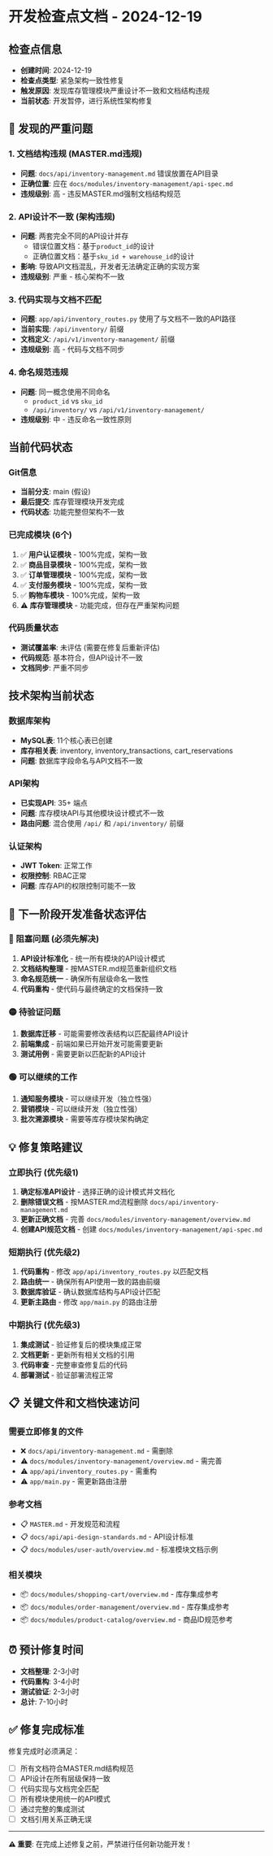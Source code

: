 # 开发检查点文档 - 2024-12-19

## 检查点信息
- **创建时间**: 2024-12-19
- **检查点类型**: 紧急架构一致性修复
- **触发原因**: 发现库存管理模块严重设计不一致和文档结构违规
- **当前状态**: 开发暂停，进行系统性架构修复

## 🚨 发现的严重问题

### 1. 文档结构违规 (MASTER.md违规)
- **问题**: `docs/api/inventory-management.md` 错误放置在API目录
- **正确位置**: 应在 `docs/modules/inventory-management/api-spec.md`
- **违规级别**: 高 - 违反MASTER.md强制文档结构规范

### 2. API设计不一致 (架构违规)
- **问题**: 两套完全不同的API设计并存
  - 错误位置文档：基于`product_id`的设计
  - 正确位置文档：基于`sku_id + warehouse_id`的设计
- **影响**: 导致API文档混乱，开发者无法确定正确的实现方案
- **违规级别**: 严重 - 核心架构不一致

### 3. 代码实现与文档不匹配
- **问题**: `app/api/inventory_routes.py` 使用了与文档不一致的API路径
- **当前实现**: `/api/inventory/` 前缀
- **文档定义**: `/api/v1/inventory-management/` 前缀
- **违规级别**: 高 - 代码与文档不同步

### 4. 命名规范违规
- **问题**: 同一概念使用不同命名
  - `product_id` vs `sku_id`
  - `/api/inventory/` vs `/api/v1/inventory-management/`
- **违规级别**: 中 - 违反命名一致性原则

## 当前代码状态

### Git信息
- **当前分支**: main (假设)
- **最后提交**: 库存管理模块开发完成
- **代码状态**: 功能完整但架构不一致

### 已完成模块 (6个)
1. ✅ **用户认证模块** - 100%完成，架构一致
2. ✅ **商品目录模块** - 100%完成，架构一致  
3. ✅ **订单管理模块** - 100%完成，架构一致
4. ✅ **支付服务模块** - 100%完成，架构一致
5. ✅ **购物车模块** - 100%完成，架构一致
6. ⚠️ **库存管理模块** - 功能完成，但存在严重架构问题

### 代码质量状态
- **测试覆盖率**: 未评估 (需要在修复后重新评估)
- **代码规范**: 基本符合，但API设计不一致
- **文档同步**: 严重不同步

## 技术架构当前状态

### 数据库架构
- **MySQL表**: 11个核心表已创建
- **库存相关表**: inventory, inventory_transactions, cart_reservations
- **问题**: 数据库字段命名与API文档不一致

### API架构  
- **已实现API**: 35+ 端点
- **问题**: 库存模块API与其他模块设计模式不一致
- **路由问题**: 混合使用 `/api/` 和 `/api/inventory/` 前缀

### 认证架构
- **JWT Token**: 正常工作
- **权限控制**: RBAC正常
- **问题**: 库存API的权限控制可能不一致

## 🎯 下一阶段开发准备状态评估

### 🔴 阻塞问题 (必须先解决)
1. **API设计标准化** - 统一所有模块的API设计模式
2. **文档结构整理** - 按MASTER.md规范重新组织文档
3. **命名规范统一** - 确保所有层级命名一致性
4. **代码重构** - 使代码与最终确定的文档保持一致

### 🟡 待验证问题
1. **数据库迁移** - 可能需要修改表结构以匹配最终API设计
2. **前端集成** - 前端如果已开始开发可能需要更新
3. **测试用例** - 需要更新以匹配新的API设计

### 🟢 可以继续的工作
1. **通知服务模块** - 可以继续开发（独立性强）
2. **营销模块** - 可以继续开发（独立性强）
3. **批次溯源模块** - 需要等库存模块架构确定

## 💡 修复策略建议

### 立即执行 (优先级1)
1. **确定标准API设计** - 选择正确的设计模式并文档化
2. **删除错误文档** - 按MASTER.md流程删除 `docs/api/inventory-management.md`
3. **更新正确文档** - 完善 `docs/modules/inventory-management/overview.md`
4. **创建API规范文档** - 创建 `docs/modules/inventory-management/api-spec.md`

### 短期执行 (优先级2)  
1. **代码重构** - 修改 `app/api/inventory_routes.py` 以匹配文档
2. **路由统一** - 确保所有API使用一致的路由前缀
3. **数据库验证** - 确认数据库结构与API设计匹配
4. **更新主路由** - 修改 `app/main.py` 的路由注册

### 中期执行 (优先级3)
1. **集成测试** - 验证修复后的模块集成正常
2. **文档更新** - 更新所有相关文档的引用
3. **代码审查** - 完整审查修复后的代码
4. **部署测试** - 验证部署流程正常

## 📋 关键文件和文档快速访问

### 需要立即修复的文件
- ❌ `docs/api/inventory-management.md` - 需删除
- ⚠️ `docs/modules/inventory-management/overview.md` - 需完善
- ⚠️ `app/api/inventory_routes.py` - 需重构
- ⚠️ `app/main.py` - 需更新路由注册

### 参考文档
- 📋 `MASTER.md` - 开发规范和流程
- 📋 `docs/api/api-design-standards.md` - API设计标准
- 📋 `docs/modules/user-auth/overview.md` - 标准模块文档示例

### 相关模块
- 📦 `docs/modules/shopping-cart/overview.md` - 库存集成参考
- 📦 `docs/modules/order-management/overview.md` - 库存集成参考
- 📦 `docs/modules/product-catalog/overview.md` - 商品ID规范参考

## ⏰ 预计修复时间

- **文档整理**: 2-3小时
- **代码重构**: 3-4小时  
- **测试验证**: 2-3小时
- **总计**: 7-10小时

## ✅ 修复完成标准

修复完成时必须满足：
- [ ] 所有文档符合MASTER.md结构规范
- [ ] API设计在所有层级保持一致
- [ ] 代码实现与文档完全匹配
- [ ] 所有模块使用统一的API模式
- [ ] 通过完整的集成测试
- [ ] 文档引用关系正确无误

---

**⚠️ 重要**: 在完成上述修复之前，严禁进行任何新功能开发！